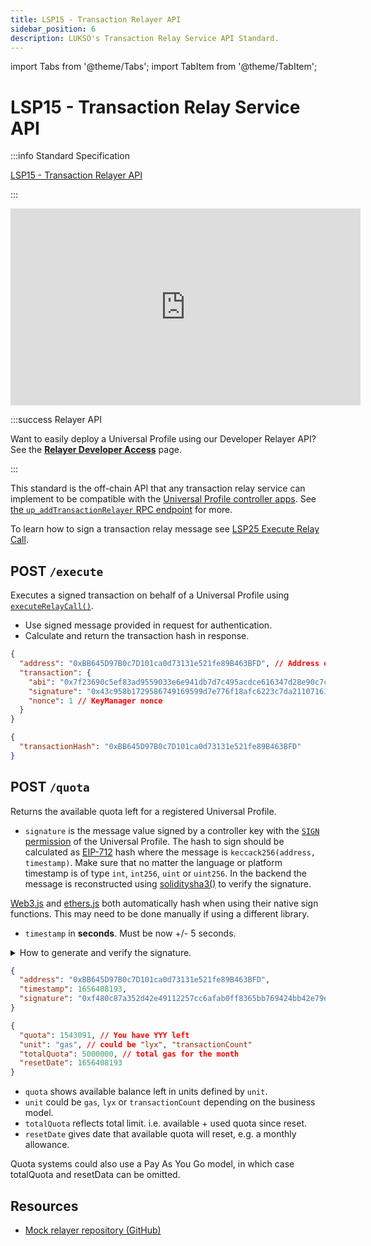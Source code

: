 ```yaml
---
title: LSP15 - Transaction Relayer API
sidebar_position: 6
description: LUKSO's Transaction Relay Service API Standard.
---
```


import Tabs from '@theme/Tabs';
import TabItem from '@theme/TabItem';

# LSP15 - Transaction Relay Service API

:::info Standard Specification

[LSP15 - Transaction Relayer API](https://github.com/lukso-network/LIPs/blob/main/LSPs/LSP-15-TransactionRelayServiceAPI.md)

:::

<div class="video-container">
<iframe width="560" height="315" src="https://www.youtube.com/embed/cpoczP3Y7Hk?si=iiYiBDaMG0vn9i_r" title="YouTube video player" frameborder="0" allow="accelerometer; autoplay; clipboard-write; encrypted-media; gyroscope; picture-in-picture; web-share" referrerpolicy="strict-origin-when-cross-origin" allowfullscreen></iframe>
</div>

:::success Relayer API

Want to easily deploy a Universal Profile using our Developer Relayer API? See the [**Relayer Developer Access**](../../tools/services/relayer-developer.md) page.

:::

This standard is the off-chain API that any transaction relay service can implement to be compatible with the [Universal Profile controller apps](/install-up-browser-extension). See [the `up_addTransactionRelayer` RPC endpoint](../../tools/services/rpc-api#up_addTransactionRelayer) for more.

To learn how to sign a transaction relay message see [LSP25 Execute Relay Call](./lsp25-execute-relay-call.md).

## POST `/execute`

Executes a signed transaction on behalf of a Universal Profile using [`executeRelayCall()`](../../contracts/contracts/LSP6KeyManager/LSP6KeyManager.md#executerelaycall).

- Use signed message provided in request for authentication.
- Calculate and return the transaction hash in response.

```json title="Request body"
{
  "address": "0xBB645D97B0c7D101ca0d73131e521fe89B463BFD", // Address of the Universal Profile
  "transaction": {
    "abi": "0x7f23690c5ef83ad9559033e6e941db7d7c495acdce616347d28e90c7ce47cbfcfcad3bc5000000000000000000000000000000000000000000000000000000000000004000000000000000000000000000000000000000000000000000000000000000596f357c6aa5a21984a83b7eef4cb0720ac1fcf5a45e9d84c653d97b71bbe89b7a728c386a697066733a2f2f516d624b43744b4d7573376741524470617744687a32506a4e36616f64346b69794e436851726d3451437858454b00000000000000",
    "signature": "0x43c958b1729586749169599d7e776f18afc6223c7da21107161477d291d497973b4fc50a724b1b2ab98f3f8cf1d5cdbbbdf3512e4fbfbdc39732229a15beb14a1b",
    "nonce": 1 // KeyManager nonce
  }
}
```

```json title="Response"
{
  "transactionHash": "0xBB645D97B0c7D101ca0d73131e521fe89B463BFD"
}
```

## POST `/quota`

Returns the available quota left for a registered Universal Profile.

- `signature` is the message value signed by a controller key with the [`SIGN` permission](../access-control/lsp6-key-manager#permissions) of the Universal Profile. The hash to sign should be calculated as [EIP-712](https://eips.ethereum.org/EIPS/eip-712) hash where the message is `keccack256(address, timestamp)`. Make sure that no matter the language or platform timestamp is of type `int`, `int256`, `uint` or `uint256`. In the backend the message is reconstructed using [soliditysha3()](https://web3js.readthedocs.io/en/v1.7.4/web3-utils.html#soliditysha3) to verify the signature.

[Web3.js](https://web3js.readthedocs.io/en/v1.8.0/web3-eth-accounts.html?#sign) and [ethers.js](https://docs.ethers.io/v5/api/signer/#Signer-signMessage) both automatically hash when using their native sign functions. This may need to be done manually if using a different library.

- `timestamp` in **seconds**. Must be now +/- 5 seconds.

<details>
  <summary>How to generate and verify the signature.</summary>

<Tabs>
  <TabItem value="web3" label="Web3">

```js
import { soliditySha3 } from 'web3-utils';
import Web3 from 'web3';

const address = '0x1234...'; // The Universal Profile address
const timestamp = Math.round(Date.now() / 1000);

const message = soliditySha3(address, timestamp);

/**
 *  Generate the signature - client side
 */
const web3 = new Web3();
const privateKey = '0x123...'; // The private key of the EOA which has SIGN permission over the Universal Profile defined in address.
const signature = web3.eth.accounts.sign(message, privateKey).signature;
// 👉 This signature is used in the request payload.

/**
 * Verify the signature - relayer side
 */
const signer = web3.eth.accounts.recover(message, signature.signature); // Signer will be the EOA that has signed the message.
// You need to verify if this EOA has a SIGN permission on the Universal Profile defined in address.
```

  </TabItem>
  <TabItem value="ethers" label="Ethers">

```js
// ...

const address = '0x1234...'; // The Universal Profile address
const timestamp = Math.round(Date.now() / 1000);

const message = ethers.utils.solidityKeccak256(
  ['address', 'uint'],
  [address, timestamp],
);

/**
 *  Generate the signature - client side
 */
// [... ethers signer setup...]
const signature = await ethersSigner.signMessage(arrayify(message));
// 👉 This signature is used in the request payload.

/**
 * Verify the signature - relayer side
 */
const signer = ethers.utils.verifyMessage(arrayify(message), signature); // Signer will be the EOA that has signed the message.
// You need to verify if this EOA has a SIGN permission on the Universal Profile defined in address.
```

</TabItem>
</Tabs>

To verify if the signature was signed by an authorized EOA, please refer to the [Sign-In With Ethereum](../../learn/universal-profile/connect-profile/siwe.md) guide.

</details>

```json title="Request body"
{
  "address": "0xBB645D97B0c7D101ca0d73131e521fe89B463BFD",
  "timestamp": 1656408193,
  "signature": "0xf480c87a352d42e49112257cc6afab0ff8365bb769424bb42e79e78cd11debf24fd5665b03407d8c2ce994cf5d718031a51a657d4308f146740e17e15b9747ef1b"
}
```

```json title="Response"
{
  "quota": 1543091, // You have YYY left
  "unit": "gas", // could be "lyx", "transactionCount"
  "totalQuota": 5000000, // total gas for the month
  "resetDate": 1656408193
}
```

- `quota` shows available balance left in units defined by `unit`.
- `unit` could be `gas`, `lyx` or `transactionCount` depending on the business model.
- `totalQuota` reflects total limit. i.e. available + used quota since reset.
- `resetDate` gives date that available quota will reset, e.g. a monthly allowance.

Quota systems could also use a Pay As You Go model, in which case totalQuota and resetData can be omitted.

## Resources

- [Mock relayer repository (GitHub)](https://github.com/lukso-network/tools-mock-relayer)
